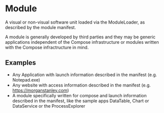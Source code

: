 # Module
A visual or non-visual software unit loaded via the ModuleLoader, as described by the module manifest.

A module is generally developed by third parties and they may be generic applications independent of the Compose infrastructure or modules written with the Compose infractructure in mind.

## Examples
 - Any Application with launch information described in the manifest (e.g. Notepad.exe)
 - Any website with access information described in the manifest (e.g. https://morganstanley.com)
 - A module specifically written for compose and launch information described in the manifest, like the sample apps DataTable, Chart or DataService or the ProcessExplorer